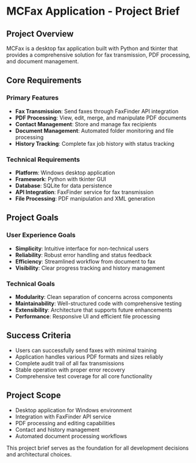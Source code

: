 # MCFax Application - Project Brief

## Project Overview
MCFax is a desktop fax application built with Python and tkinter that provides a comprehensive solution for fax transmission, PDF processing, and document management.

## Core Requirements

### Primary Features
- **Fax Transmission**: Send faxes through FaxFinder API integration
- **PDF Processing**: View, edit, merge, and manipulate PDF documents
- **Contact Management**: Store and manage fax recipients
- **Document Management**: Automated folder monitoring and file processing
- **History Tracking**: Complete fax job history with status tracking

### Technical Requirements
- **Platform**: Windows desktop application
- **Framework**: Python with tkinter GUI
- **Database**: SQLite for data persistence
- **API Integration**: FaxFinder service for fax transmission
- **File Processing**: PDF manipulation and XML generation

## Project Goals

### User Experience Goals
- **Simplicity**: Intuitive interface for non-technical users
- **Reliability**: Robust error handling and status feedback
- **Efficiency**: Streamlined workflow from document to fax
- **Visibility**: Clear progress tracking and history management

### Technical Goals
- **Modularity**: Clean separation of concerns across components
- **Maintainability**: Well-structured code with comprehensive testing
- **Extensibility**: Architecture that supports future enhancements
- **Performance**: Responsive UI and efficient file processing

## Success Criteria
- Users can successfully send faxes with minimal training
- Application handles various PDF formats and sizes reliably
- Complete audit trail of all fax transmissions
- Stable operation with proper error recovery
- Comprehensive test coverage for all core functionality

## Project Scope
- Desktop application for Windows environment
- Integration with FaxFinder API service
- PDF processing and editing capabilities
- Contact and history management
- Automated document processing workflows

This project brief serves as the foundation for all development decisions and architectural choices.
